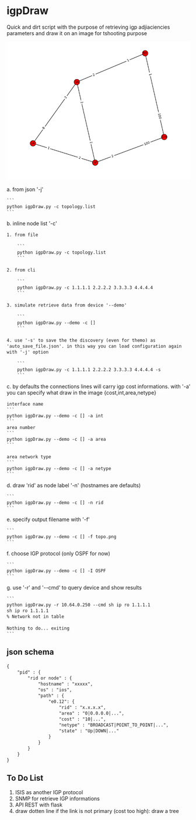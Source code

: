# igpDraw

Quick and dirt script with the purpose of retrieving igp adjiaciencies parameters and draw it on an image for tshooting purpose

![alt tag](https://github.com/mft3000/igpDraw/blob/master/ospf_doc.png)

a. from json '-j'

	```
	python igpDraw.py -c topology.list
	```

b. inline node list '-c'

	1. from file

		```
		python igpDraw.py -c topology.list
		```

	2. from cli

		```
		python igpDraw.py -c 1.1.1.1 2.2.2.2 3.3.3.3 4.4.4.4
		```

	3. simulate retrieve data from device '--demo'

		```
		python igpDraw.py --demo -c []
		```

	4. use '-s' to save the the discovery (even for themo) as 'auto_save_file.json'. in this way you can load configuration again with '-j' option

		```
		python igpDraw.py -c 1.1.1.1 2.2.2.2 3.3.3.3 4.4.4.4 -s
		```

c. by defaults the connections lines will carry igp cost informations. with '-a' you can specify what draw in the image {cost,int,area,netype}

	interface name
	```
	python igpDraw.py --demo -c [] -a int
	```
	area number
	```
	python igpDraw.py --demo -c [] -a area
	```

	area network type 
	```
	python igpDraw.py --demo -c [] -a netype
	```

d. draw 'rid' as node label '-n' (hostnames are defaults)

	```
	python igpDraw.py --demo -c [] -n rid
	```

e. specify output filename with '-f'

	```
	python igpDraw.py --demo -c [] -f topo.png
	```

f. choose IGP protocol (only OSPF for now)

	```
	python igpDraw.py --demo -c [] -I OSPF
	```

g. use '-r' and '--cmd' to query device and show results

	```
	python igpDraw.py -r 10.64.0.250 --cmd sh ip ro 1.1.1.1
	sh ip ro 1.1.1.1
	% Network not in table

	Nothing to do... exiting
	```

## json schema
```
{
	"pid" : {
		"rid or node" : {
			"hostname" : "xxxxx", 
			"os" : "ios",
			"path" : {
				"e0.12": {
					"rid" : "x.x.x.x", 
					"area" : "0|0.0.0.0|...",
					"cost" : "10|...",
					"netype" : "BROADCAST|POINT_TO_POINT|...",
					"state" : "Up|DOWN|..."
				}
			}
		}
	}
}
```
## To Do List

1. ISIS as another IGP protocol
2. SNMP for retrieve IGP informations
3. API REST with flask
4. draw dotten line if the link is not primary (cost too high): draw a tree
